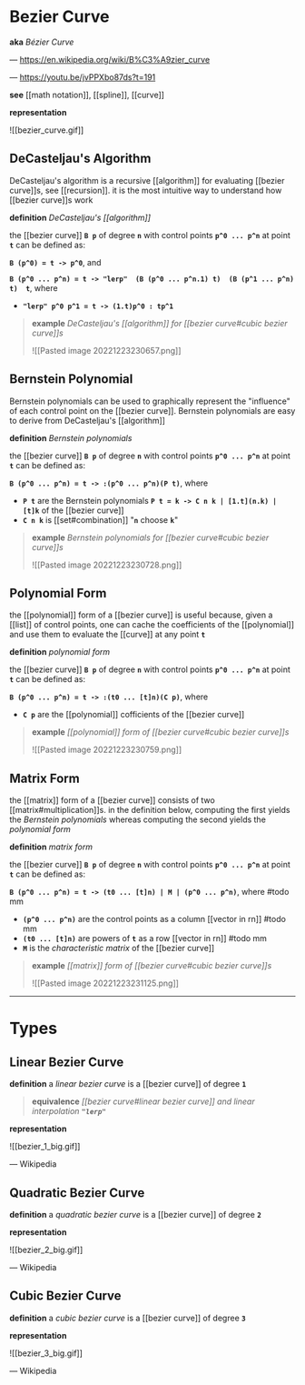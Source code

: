 # Bezier Curve

**aka** _Bézier Curve_

&mdash; <https://en.wikipedia.org/wiki/B%C3%A9zier_curve>

&mdash; <https://youtu.be/jvPPXbo87ds?t=191>

**see** [[math notation]], [[spline]], [[curve]]

**representation**

![[bezier_curve.gif]]

## DeCasteljau's Algorithm

DeCasteljau's algorithm is a recursive [[algorithm]] for evaluating [[bezier curve]]s, see [[recursion]]. it is the most intuitive way to understand how [[bezier curve]]s work

**definition** _DeCasteljau's [[algorithm]]_

the [[bezier curve]] **`B p`** of degree **`n`** with control points **`p^0 ... p^n`** at point **`t`** can be defined as:

**`B (p^0) = t -> p^0`**, and

**`B (p^0 ... p^n) = t -> "lerp"  (B (p^0 ... p^n.1) t)  (B (p^1 ... p^n) t)  t`**, where

- **`"lerp" p^0 p^1 = t -> (1.t)p^0 : tp^1`**

> **example** _DeCasteljau's [[algorithm]] for [[bezier curve#cubic bezier curve]]s_
>
> ![[Pasted image 20221223230657.png]]

## Bernstein Polynomial

Bernstein polynomials can be used to graphically represent the "influence" of each control point on the [[bezier curve]]. Bernstein polynomials are easy to derive from DeCasteljau's [[algorithm]]

**definition** _Bernstein polynomials_

the [[bezier curve]] **`B p`** of degree **`n`** with control points **`p^0 ... p^n`** at point **`t`** can be defined as:

**`B (p^0 ... p^n) = t -> :(p^0 ... p^n)(P t)`**, where

- **`P t`** are the Bernstein polynomials **`P t = k -> C n k | [1.t](n.k) | [t]k`** of the [[bezier curve]]
- **`C n k`** is [[set#combination]] "**`n`** choose **`k`**"

> **example** _Bernstein polynomials for [[bezier curve#cubic bezier curve]]s_
>
> ![[Pasted image 20221223230728.png]]

## Polynomial Form

the [[polynomial]] form of a [[bezier curve]] is useful because, given a [[list]] of control points, one can cache the coefficients of the [[polynomial]] and use them to evaluate the [[curve]] at any point **`t`**

**definition** _polynomial form_

the [[bezier curve]] **`B p`** of degree **`n`** with control points **`p^0 ... p^n`** at point **`t`** can be defined as:

**`B (p^0 ... p^n) = t -> :(t0 ... [t]n)(C p)`**, where

- **`C p`** are the [[polynomial]] cofficients of the [[bezier curve]]

> **example** _[[polynomial]] form of [[bezier curve#cubic bezier curve]]s_
>
> ![[Pasted image 20221223230759.png]]

## Matrix Form

the [[matrix]] form of a [[bezier curve]] consists of two [[matrix#multiplication]]s. in the definition below, computing the first yields the _Bernstein polynomials_ whereas computing the second yields the _polynomial form_

**definition** _matrix form_

the [[bezier curve]] **`B p`** of degree **`n`** with control points **`p^0 ... p^n`** at point **`t`** can be defined as:

**`B (p^0 ... p^n) = t -> (t0 ... [t]n) | M | (p^0 ... p^n)`**, where #todo mm

- **`(p^0 ... p^n)`** are the control points as a column [[vector in rn]] #todo mm
- **`(t0 ... [t]n)`** are powers of **`t`** as a row [[vector in rn]] #todo mm
- **`M`** is the _characteristic matrix_ of the [[bezier curve]]

> **example** _[[matrix]] form of [[bezier curve#cubic bezier curve]]s_
>
> ![[Pasted image 20221223231125.png]]

---

# Types

## Linear Bezier Curve

**definition** a _linear bezier curve_ is a [[bezier curve]] of degree **`1`**

> **equivalence** _[[bezier curve#linear bezier curve]] and linear interpolation **`"lerp"`**_

**representation**

![[bezier_1_big.gif]]

&mdash; Wikipedia

## Quadratic Bezier Curve

**definition** a _quadratic bezier curve_ is a [[bezier curve]] of degree **`2`**

**representation**

![[bezier_2_big.gif]]

&mdash; Wikipedia

## Cubic Bezier Curve

**definition** a _cubic bezier curve_ is a [[bezier curve]] of degree **`3`**

**representation**

![[bezier_3_big.gif]]

&mdash; Wikipedia
